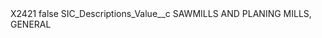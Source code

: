 <?xml version="1.0" encoding="UTF-8"?>
<CustomMetadata xmlns="http://soap.sforce.com/2006/04/metadata" xmlns:xsi="http://www.w3.org/2001/XMLSchema-instance" xmlns:xsd="http://www.w3.org/2001/XMLSchema">
    <label>X2421</label>
    <protected>false</protected>
    <values>
        <field>SIC_Descriptions_Value__c</field>
        <value xsi:type="xsd:string">SAWMILLS AND PLANING MILLS, GENERAL</value>
    </values>
</CustomMetadata>
